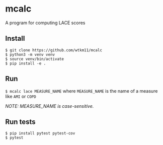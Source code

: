 # mcalc

A program for computing LACE scores

## Install
```
$ git clone https://github.com/wtkm11/mcalc
$ python3 -m venv venv
$ source venv/bin/activate
$ pip install -e .
```

## Run
`$ mcalc lace MEASURE_NAME` where `MEASURE_NAME` is the name of a
measure like `AMI` or `COPD`

*NOTE: MEASURE_NAME is case-sensitive.*


## Run tests
```
$ pip install pytest pytest-cov
$ pytest
```
